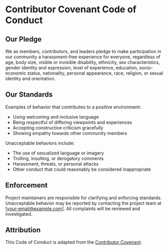 # Contributor Covenant Code of Conduct

## Our Pledge
We as members, contributors, and leaders pledge to make participation in our community a harassment-free experience for everyone, regardless of age, body size, visible or invisible disability, ethnicity, sex characteristics, gender identity and expression, level of experience, education, socio-economic status, nationality, personal appearance, race, religion, or sexual identity and orientation.

## Our Standards
Examples of behavior that contributes to a positive environment:
- Using welcoming and inclusive language
- Being respectful of differing viewpoints and experiences
- Accepting constructive criticism gracefully
- Showing empathy towards other community members

Unacceptable behaviors include:
- The use of sexualized language or imagery
- Trolling, insulting, or derogatory comments
- Harassment, threats, or personal attacks
- Other conduct that could reasonably be considered inappropriate

## Enforcement
Project maintainers are responsible for clarifying and enforcing standards. Unacceptable behavior may be reported by contacting the project team at [your-email@example.com]. All complaints will be reviewed and investigated.

## Attribution
This Code of Conduct is adapted from the [Contributor Covenant](https://www.contributor-covenant.org/).
